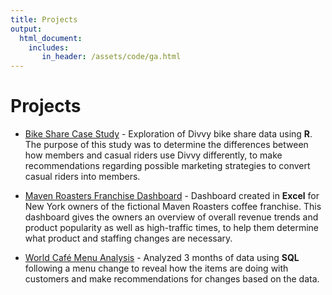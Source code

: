 ```yaml
---
title: Projects
output: 
  html_document:
    includes:
       in_header: /assets/code/ga.html
---
```

# Projects

- [Bike Share Case Study](portfolio/bikeshare/index.md) - Exploration of Divvy bike share data using **R**. The purpose of this study was to determine the differences between how members and casual riders use Divvy differently, to make recommendations regarding possible marketing strategies to convert casual riders into members.

- [Maven Roasters Franchise Dashboard](https://1drv.ms/x/c/07bef487dbcd28dd/EZD0kAsW_J9Ph9sw_ZPC0DQBIqAazjGiItdDJf4mHKwMlQ?e=pn8gtp) - Dashboard created in **Excel** for New York owners of the fictional Maven Roasters coffee franchise. This dashboard gives the owners an overview of overall revenue trends and product popularity as well as high-traffic times, to help them determine what product and staffing changes are necessary.

- [World Café Menu Analysis](portfolio/restaurant/index.md) - Analyzed 3 months of data using **SQL** following a menu change to reveal how the items are doing with customers and make recommendations for changes based on the data.
